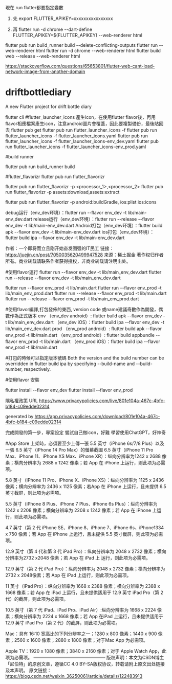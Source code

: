 現在 run flutter都要指定變數

1. 先
   export FLUTTER_APIKEY=xxxxxxxxxxxxxxxx

2. 再 flutter run -d chrome --dart-define FLUTTER_APIKEY=$(FLUTTER_APIKEY) --web-renderer html


flutter pub run build_runner build --delete-conflicting-outputs
flutter run --web-renderer html
flutter run -d chrome --web-renderer html
flutter build web --release --web-renderer html


https://stackoverflow.com/questions/65653801/flutter-web-cant-load-network-image-from-another-domain

# driftbottlediary

A new Flutter project for drift bottle diary

flutter cli
#flutter_launcher_icons 產生icon，在使用flutter flavor後，再用flavor相應檔案產生icon，注意android圖片會覆蓋，因此要複製備份，最後貼回去
flutter pub get
flutter pub run flutter_launcher_icons -f <your config file name here>
flutter pub run flutter_launcher_icons -f flutter_launcher_icons.yaml
flutter pub run flutter_launcher_icons -f flutter_launcher_icons-env_dev.yaml
flutter pub run flutter_launcher_icons -f flutter_launcher_icons-env_prod.yaml


#build runner

flutter pub run  build_runner build

#flutter_flavorizr
flutter pub run flutter_flavorizr

<meta-data
android:name="com.google.android.gms.ads.APPLICATION_ID"
android:value="@string/admob_id"/>

[comment]: <> (flutter run --flavor env_dev -t lib/main_env_dev.dart)

[comment]: <> (flutter run --flavor env_prod -t lib/main_env_prod.dart)
flutter pub run flutter_flavorizr -p <processor_1>,<processor_2>
flutter pub run flutter_flavorizr -p assets:download,assets:extract

flutter pub run flutter_flavorizr -p android:buildGradle,
ios:plist
ios:icons

debug运行（env_dev环境）：flutter run --flavor env_dev -t lib/main-env_dev.dart
release运行（env_dev环境）：flutter run --release --flavor env_dev -t lib/main-env_dev.dart
Android打包（env_dev环境）：flutter build apk --flavor env_dev -t lib/main-env_dev.dart
ios打包（env_dev环境）：flutter build ipa --flavor env_dev -t lib/main-env_dev.dart

作者：一个即将而立且刚开始奋发图强的IT民工
链接：https://juejin.cn/post/7050035620499947528
来源：稀土掘金
著作权归作者所有。商业转载请联系作者获得授权，非商业转载请注明出处。

#使用flavor運行
flutter run --flavor env_dev -t lib/main_env_dev.dart
flutter run --release --flavor env_dev -t lib/main_env_dev.dart

flutter run --flavor env_prod -t lib/main.dart
flutter run --flavor env_prod -t lib/main_env_prod.dart
flutter run --release --flavor env_prod -t lib/main.dart
flutter run --release --flavor env_prod -t lib/main_env_prod.dart

#使用flavor編譯,打包發佈的東西, version code 或name建議奇數作為開發，偶數作為正式版本
env
（env_dev android）: flutter build apk --flavor env_dev -t lib/main_env_dev.dart
（env_dev iOS）：flutter build ipa --flavor env_dev -t lib/main_env_dev.dart
prod
（env_prod android）: flutter build apk --flavor env_prod -t lib/main.dart
（env_prod android）: flutter build appbundle --flavor env_prod -t lib/main.dart
（env_prod iOS）：flutter build ipa --flavor env_prod -t lib/main.dart

#打包的時候可以指定版本號碼
Both the version and the build number can be overridden in
flutter build ipa by specifying --build-name and --build-number, respectively.


#使用flavor 安裝

flutter install --flavor env_dev
flutter install --flavor env_prod


隱私權政策 URL
https://www.privacypolicies.com/live/801e104a-467c-4bfc-b184-c09edde02314

generated by https://app.privacypolicies.com/download/801e104a-467c-4bfc-b184-c09edde02314

完成開發的第一步，專案設定
嘗試自己做icon，好難
學習使用ChatGPT，好神奇


#App Store 上架時，必須要至少上傳一張 5.5 英寸（iPhone 6s/7/8 Plus）以及 一張 6.5 英寸（iPhone 14 Pro Max）的螢幕截圖
6.5 英寸（iPhone 11 Pro Max、iPhone 11、iPhone XS Max、iPhone XR）：纵向分辨率为1242 x 2688 像素；横向分辨率为 2688 x 1242 像素；若 App 在 iPhone 上运行，则此项为必需项。

5.8 英寸（iPhone 11 Pro、iPhone X、iPhone XS）：纵向分辨率为 1125 x 2436像素；横向分辨率为 2436 x 1125 像素；若App 在 iPhone 上运行，且未提供 6.5 英寸截屏，则此项为必需项。

5.5 英寸（iPhone 8 Plus、iPhone 7 Plus、iPhone 6s Plus）：纵向分辨率为 1242 x 2208 像素；横向分辨率为 2208 x 1242 像素；若 App 在 iPhone 上运行，则此项为必需项。

4.7 英寸（第 2 代 iPhone SE、iPhone 8、iPhone 7、iPhone 6s、iPhone1334 x 750 像素；若 App 在 iPhone 上运行，且未提供 5.5 英寸截屏，则此项为必需项。

12.9 英寸（第 4 代和第 3 代 iPad Pro）：纵向分辨率为 2048 x 2732 像素；横向分辨率为2732 x2048 像素；若 App 在 iPad 上 运行，则此项为必需项。

12.9 英寸（第 2 代 iPad Pro）：纵向分辨率为 2048 x 2732 像素；横向分辨率为 2732 x 2048像素；若 App 在 iPad 上运行，则此项为必需项。

11 英寸（iPad Pro）：纵向分辨率为 1668 x 2388 像素；横向分辨率为 2388 x 1668 像素；若 App
在 iPad 上运行，且未提供适用于 12.9 英寸 iPad Pro（第 2 代）的截屏，则此项为必需项。

10.5 英寸（第 7 代 iPad、iPad Pro、iPad Air）:纵向分辨率为 1668 x 2224 像素；横向分辨率为 2224 x 1668 像素；若 App 在iPad 上运行，且未提供适用于 12.9 英寸 iPad Pro（第 2 代）的截屏，则此项为必需项。

Mac：具有 16:10 宽高比的下列分辨率之一；1280 x 800 像素；1440 x 900 像素；2560 x 1600
像素；2880 x 1800 像素；对于Mac App 为必需项。

Apple TV：1920 x 1080 像素；3840 x 2160 像素；对于 Apple Watch App，此项为必需项。
————————————————
版权声明：本文为CSDN博主「尼伯特」的原创文章，遵循CC 4.0 BY-SA版权协议，转载请附上原文出处链接及本声明。
原文链接：https://blog.csdn.net/weixin_36250061/article/details/122483913

